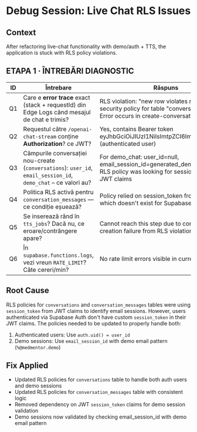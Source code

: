# Debug Session: Live Chat RLS Issues

## Context
After refactoring live-chat functionality with demo/auth + TTS, the application is stuck with RLS policy violations.

## ETAPA 1 · ÎNTREBĂRI DIAGNOSTIC

| ID | Întrebare | Răspuns |
|----|-----------|---------|
| Q1 | Care e **error trace** exact (stack + requestId) din Edge Logs când mesajul de chat e trimis? | RLS violation: "new row violates row-level security policy for table \"conversations\"" - Error occurs in create-conversation function |
| Q2 | Requestul către `/openai-chat-stream` conține **Authorization**? ce JWT? | Yes, contains Bearer token eyJhbGciOiJIUzI1NiIsImtpZCI6Im9GZkJNZGw... (authenticated user) |
| Q3 | Câmpurile conversației nou-create (`conversations`): `user_id`, `email_session_id`, `demo_chat` – ce valori au? | For demo_chat: user_id=null, email_session_id=generated_demo_session_id. RLS policy was looking for session_token in JWT claims |
| Q4 | Politica RLS activă pentru `conversation_messages` — ce condiție eșuează? | Policy relied on session_token from JWT claims which doesn't exist for Supabase Auth users |
| Q5 | Se inserează rând în `tts_jobs`? Dacă nu, ce eroare/contrângere apare? | Cannot reach this step due to conversation creation failure from RLS violation |
| Q6 | În `supabase.functions.logs`, vezi vreun `RATE_LIMIT`? Câte cereri/min? | No rate limit errors visible in current logs |

## Root Cause
RLS policies for `conversations` and `conversation_messages` tables were using `session_token` from JWT claims to identify email sessions. However, users authenticated via Supabase Auth don't have custom `session_token` in their JWT claims. The policies needed to be updated to properly handle both:
1. Authenticated users: Use `auth.uid() = user_id` 
2. Demo sessions: Use `email_session_id` with demo email pattern (`%@medmentor.demo`)

## Fix Applied
- Updated RLS policies for `conversations` table to handle both auth users and demo sessions
- Updated RLS policies for `conversation_messages` table with consistent logic
- Removed dependency on JWT `session_token` claims for demo session validation
- Demo sessions now validated by checking email_session_id with demo email pattern